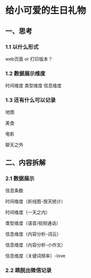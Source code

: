 # 给小可爱的生日礼物
## 一、思考
### 1.1 以什么形式
web页面 or 打印版本？
### 1.2 数据展示维度
时间维度
类型维度
信息维度

### 1.3 还有什么可以记录

地图

美食

电影

聊天之外

## 二、内容拆解
### 2.1 数据展示

信息条数

时间维度（折线图-按天统计）

时间维度（一天之内）

类型维度（语音/视频通话）

信息维度（内容分析-词云）

信息维度（内容分析-小作文）

信息维度（关键词频率）-love

### 2.2 跳脱出微信记录

